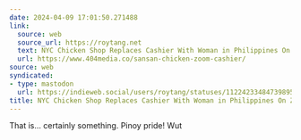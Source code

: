 ```yaml
---
date: 2024-04-09 17:01:50.271488
link:
  source: web
  source_url: https://roytang.net
  text: NYC Chicken Shop Replaces Cashier With Woman in Philippines On Zoom
  url: https://www.404media.co/sansan-chicken-zoom-cashier/
source: web
syndicated:
- type: mastodon
  url: https://indieweb.social/users/roytang/statuses/112242334847398953
title: NYC Chicken Shop Replaces Cashier With Woman in Philippines On Zoom
---
```


That is... certainly something. Pinoy pride! Wut